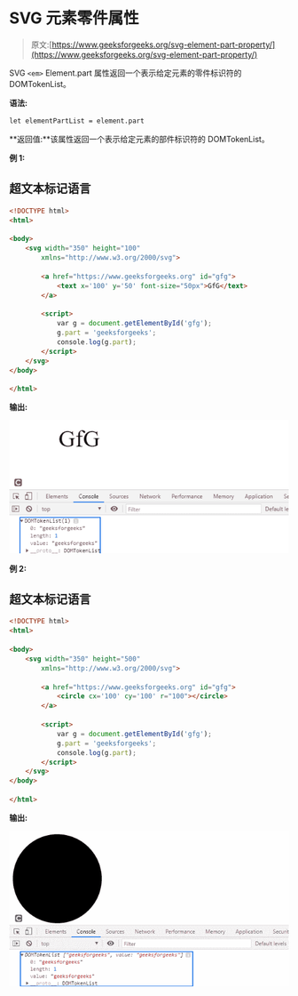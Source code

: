 # SVG 元素零件属性

> 原文:[https://www.geeksforgeeks.org/svg-element-part-property/](https://www.geeksforgeeks.org/svg-element-part-property/)

SVG `<em>` Element.part 属性返回一个表示给定元素的零件标识符的 DOMTokenList。

**语法:**

```html
let elementPartList = element.part

```

**返回值:**该属性返回一个表示给定元素的部件标识符的 DOMTokenList。

**例 1:**

## 超文本标记语言

```html
<!DOCTYPE html>
<html>

<body>
    <svg width="350" height="100" 
        xmlns="http://www.w3.org/2000/svg">

        <a href="https://www.geeksforgeeks.org" id="gfg">
            <text x='100' y='50' font-size="50px">GfG</text>
        </a>

        <script>
            var g = document.getElementById('gfg');
            g.part = 'geeksforgeeks';
            console.log(g.part);
        </script>
    </svg>
</body>

</html>
```

**输出:**

![](img/101b3109405eb418dd507602756c4f63.png)

**例 2:**

## 超文本标记语言

```html
<!DOCTYPE html>
<html>

<body>
    <svg width="350" height="500" 
        xmlns="http://www.w3.org/2000/svg">

        <a href="https://www.geeksforgeeks.org" id="gfg">
            <circle cx='100' cy='100' r="100"></circle>
        </a>

        <script>
            var g = document.getElementById('gfg');
            g.part = 'geeksforgeeks';
            console.log(g.part);
        </script>
    </svg>
</body>

</html>
```

**输出:**

![](img/5b131dfd955ae1bbd78584248a3d6a6b.png)